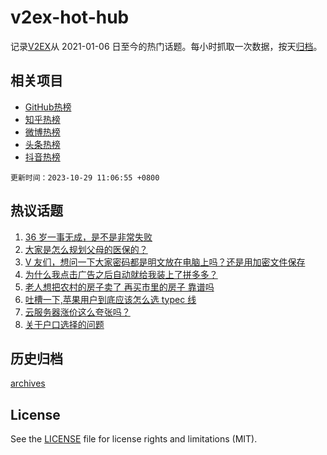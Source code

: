 # v2ex-hot-hub

 记录[V2EX](https://www.v2ex.com/)从 2021-01-06 日至今的热门话题。每小时抓取一次数据，按天[归档](archives)。
 
 ## 相关项目

- [GitHub热榜](https://github.com/snaildev/github-hot-hub)
- [知乎热榜](https://github.com/snaildev/zhihu-hot-hub)
- [微博热榜](https://github.com/snaildev/weibo-hot-hub)
- [头条热榜](https://github.com/snaildev/toutiao-hot-hub)
- [抖音热榜](https://github.com/snaildev/douyin-hot-hub)


 `更新时间：2023-10-29 11:06:55 +0800`

## 热议话题

1. [36 岁一事无成，是不是非常失败](https://www.v2ex.com/t/986206)
1. [大家是怎么规划父母的医保的？](https://www.v2ex.com/t/986227)
1. [V 友们，想问一下大家密码都是明文放在电脑上吗？还是用加密文件保存](https://www.v2ex.com/t/986217)
1. [为什么我点击广告之后自动就给我装上了拼多多？](https://www.v2ex.com/t/986359)
1. [老人想把农村的房子卖了 再买市里的房子 靠谱吗](https://www.v2ex.com/t/986266)
1. [吐槽一下,苹果用户到底应该怎么选 typec 线](https://www.v2ex.com/t/986262)
1. [云服务器涨价这么夸张吗？](https://www.v2ex.com/t/986264)
1. [关于户口选择的问题](https://www.v2ex.com/t/986224)

## 历史归档

[archives](archives)

## License

See the [LICENSE](LICENSE) file for license rights and limitations (MIT).
